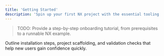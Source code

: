 ```yaml
---
title: 'Getting Started'
description: 'Spin up your first NX project with the essential tooling.'
---
```


> TODO: Provide a step-by-step onboarding tutorial, from prerequisites to a runnable NX example.

Outline installation steps, project scaffolding, and validation checks that help new users gain confidence quickly.
